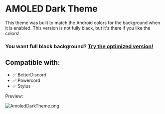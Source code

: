 # AMOLED Dark Theme

This theme was built to match the Android colors for the background when it is enabled. This version is not fully black, but it's there if you like the colors!

### You want full black background? [Try the optimized version!](https://github.com/discord-addons/discord-addons/tree/master/download-themes-here/AmoledDarkThemeOptimized)

## Compatible with:

- ✅ BetterDiscord
- ✅ Powercord
- ✅ Stylus

Preview:

![AmoledDarkTheme.png](https://discord-addons.github.io/screenshots/AmoledDarkTheme.png)
